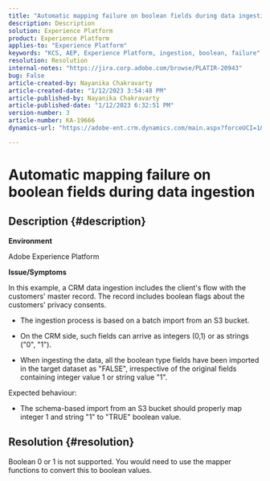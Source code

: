 ```yaml
---
title: "Automatic mapping failure on boolean fields during data ingestion"
description: Description
solution: Experience Platform
product: Experience Platform
applies-to: "Experience Platform"
keywords: "KCS, AEP, Experience Platform, ingestion, boolean, failure"
resolution: Resolution
internal-notes: "https://jira.corp.adobe.com/browse/PLATIR-20943"
bug: False
article-created-by: Nayanika Chakravarty
article-created-date: "1/12/2023 3:54:48 PM"
article-published-by: Nayanika Chakravarty
article-published-date: "1/12/2023 6:32:51 PM"
version-number: 3
article-number: KA-19666
dynamics-url: "https://adobe-ent.crm.dynamics.com/main.aspx?forceUCI=1&pagetype=entityrecord&etn=knowledgearticle&id=ce8ba86c-9192-ed11-aad1-6045bd006c82"

---
```

# Automatic mapping failure on boolean fields during data ingestion

## Description {#description}


<b>Environment</b>

Adobe Experience Platform

<b>Issue/Symptoms</b>

In this example, a CRM data ingestion includes the client's flow with the customers' master record. The record includes boolean flags about the customers' privacy consents.

- The ingestion process is based on a batch import from an S3 bucket.

- On the CRM side, such fields can arrive as integers (0,1) or as strings ("0", "1").

- When ingesting the data, all the boolean type fields have been imported in the target dataset as "FALSE", irrespective of the original fields containing integer value 1 or string value "1".

Expected behaviour:

- The schema-based import from an S3 bucket should properly map integer 1 and string "1" to "TRUE" boolean value.




## Resolution {#resolution}


Boolean 0 or 1 is not supported. You would need to use the mapper functions to convert this to boolean values.

